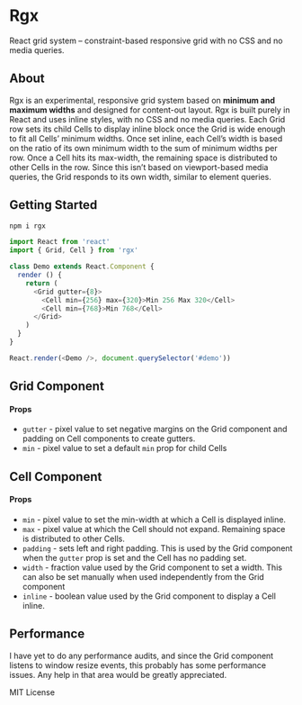 # Rgx

React grid system – constraint-based responsive grid with no CSS and no media queries.

## About

Rgx is an experimental, responsive grid system based on <b>minimum and maximum widths</b> and designed for content-out layout.
Rgx is built purely in React and uses inline styles, with no CSS and no media queries.
Each Grid row sets its child Cells to display inline block once the Grid is wide enough to fit all Cells’ minimum widths.
Once set inline, each Cell’s width is based on the ratio of its own minimum width to the sum of minimum widths per row.
Once a Cell hits its max-width, the remaining space is distributed to other Cells in the row.
Since this isn’t based on viewport-based media queries, the Grid responds to its own width, similar to element queries.

## Getting Started

```bash
npm i rgx
```

```js
import React from 'react'
import { Grid, Cell } from 'rgx'

class Demo extends React.Component {
  render () {
    return (
      <Grid gutter={8}>
        <Cell min={256} max={320}>Min 256 Max 320</Cell>
        <Cell min={768}>Min 768</Cell>
      </Grid>
    )
  }
}

React.render(<Demo />, document.querySelector('#demo'))
```

## Grid Component

#### Props
- `gutter` - pixel value to set negative margins on the Grid component and padding on Cell components to create gutters.
- `min` - pixel value to set a default `min` prop for child Cells

## Cell Component

#### Props
- `min` - pixel value to set the min-width at which a Cell is displayed inline.
- `max` - pixel value at which the Cell should not expand. Remaining space is distributed to other Cells.
- `padding` - sets left and right padding. This is used by the Grid component when the `gutter` prop is set and the Cell has no padding set.
- `width` - fraction value used by the Grid component to set a width. This can also be set manually when used independently from the Grid component
- `inline` - boolean value used by the Grid component to display a Cell inline.

## Performance

I have yet to do any performance audits, and since the Grid component listens to window resize events,
this probably has some performance issues. Any help in that area would be greatly appreciated.

MIT License

